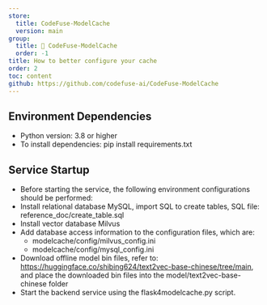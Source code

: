 ```yaml
---
store:
  title: CodeFuse-ModelCache
  version: main
group:
  title: 🌱 CodeFuse-ModelCache
  order: -1
title: How to better configure your cache
order: 2
toc: content
github: https://github.com/codefuse-ai/CodeFuse-ModelCache
---
```


## Environment Dependencies

- Python version: 3.8 or higher
- To install dependencies: pip install requirements.txt

## Service Startup

- Before starting the service, the following environment configurations should be performed:
- Install relational database MySQL, import SQL to create tables, SQL file: reference_doc/create_table.sql
- Install vector database Milvus
- Add database access information to the configuration files, which are:
  - modelcache/config/milvus_config.ini
  - modelcache/config/mysql_config.ini
- Download offline model bin files, refer to: https://huggingface.co/shibing624/text2vec-base-chinese/tree/main, and place the downloaded bin files into the model/text2vec-base-chinese folder
- Start the backend service using the flask4modelcache.py script.
